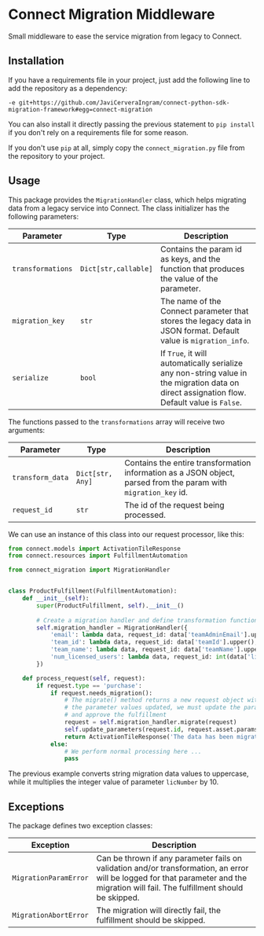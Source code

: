 # Connect Migration Middleware

Small middleware to ease the service migration from legacy to Connect.

## Installation

If you have a requirements file in your project, just add the following line to add the repository as a dependency:

```
-e git+https://github.com/JaviCerveraIngram/connect-python-sdk-migration-framework#egg=connect-migration
```

You can also install it directly passing the previous statement to `pip install` if you don't rely on a requirements file for some reason.

If you don't use `pip` at all, simply copy the `connect_migration.py` file from the repository to your project.

## Usage

This package provides the `MigrationHandler` class, which helps migrating data from a legacy service into Connect. The class initializer has the following parameters:

| Parameter         | Type                 | Description |
| ----------------- | -------------------- | ----------- |
| `transformations` | `Dict[str,callable]` | Contains the param id as keys, and the function that produces the value of the parameter. |
| `migration_key`   | `str`                | The name of the Connect parameter that stores the legacy data in JSON format. Default value is `migration_info`. |
| `serialize`       | `bool`               | If `True`, it will automatically serialize any non-string value in the migration data on direct assignation flow. Default value is `False`. |

The functions passed to the `transformations` array will receive two arguments:

| Parameter        | Type             | Description |
| ---------------- | ---------------- | ----------- |
| `transform_data` | `Dict[str, Any]` | Contains the entire transformation information as a JSON object, parsed from the param with `migration_key` id. |
| `request_id`     | `str`            | The id of the request being processed. |

We can use an instance of this class into our request processor, like this:

```python
from connect.models import ActivationTileResponse
from connect.resources import FulfillmentAutomation

from connect_migration import MigrationHandler


class ProductFulfillment(FulfillmentAutomation):
    def __init__(self):
        super(ProductFulfillment, self).__init__()
        
        # Create a migration handler and define transformation functions
        self.migration_handler = MigrationHandler({
            'email': lambda data, request_id: data['teamAdminEmail'].upper(),
            'team_id': lambda data, request_id: data['teamId'].upper(),
            'team_name': lambda data, request_id: data['teamName'].upper(),
            'num_licensed_users': lambda data, request_id: int(data['licNumber']) * 10
        })

    def process_request(self, request):
        if request.type == 'purchase':
            if request.needs_migration():
                # The migrate() method returns a new request object with
                # the parameter values updated, we must update the parameters
                # and approve the fulfillment
                request = self.migration_handler.migrate(request)
                self.update_parameters(request.id, request.asset.params)
                return ActivationTileResponse('The data has been migrated :)')
            else:
                # We perform normal processing here ...
                pass
```

The previous example converts string migration data values to uppercase, while it multiplies the integer value of parameter `licNumber` by 10.

## Exceptions

The package defines two exception classes:

| Exception                 | Description |
| ------------------------- | ----------- |
| `MigrationParamError`     | Can be thrown if any parameter fails on validation and/or transformation, an error will be logged for that parameter and the migration will fail. The fulfillment should be skipped. |
| `MigrationAbortError`     | The migration will directly fail, the fulfillment should be skipped. |
